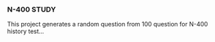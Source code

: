 ### N-400 STUDY

This project generates a random question from 100 question for N-400 history test...